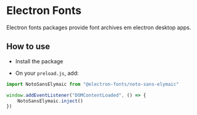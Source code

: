 # Electron Fonts

Electron fonts packages provide font archives em electron desktop apps.

## How to use

* Install the package

* On your `preload.js`, add:

```ts
import NotoSansElymaic from "@electron-fonts/noto-sans-elymaic"

window.addEventListener("DOMContentLoaded", () => {
    NotoSansElymaic.inject()
})
```